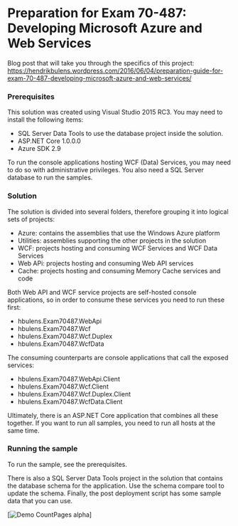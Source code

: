 # Preparation for Exam 70-487: Developing Microsoft Azure and Web Services

Blog post that will take you through the specifics of this project:
https://hendrikbulens.wordpress.com/2016/06/04/preparation-guide-for-exam-70-487-developing-microsoft-azure-and-web-services/

### Prerequisites ##

This solution was created using Visual Studio 2015 RC3. 
You may need to install the following items:
- SQL Server Data Tools to use the database project inside the solution.
- ASP.NET Core 1.0.0.0
- Azure SDK 2.9

To run the console applications hosting WCF (Data) Services, you may need to do so with administrative privileges.
You also need a SQL Server database to run the samples.

### Solution ###

The solution is divided into several folders, therefore grouping it into logical sets of projects:
- Azure: contains the assemblies that use the Windows Azure platform
- Utilities: assemblies supporting the other projects in the solution
- WCF: projects hosting and consuming WCF Services and WCF Data Services
- Web APi: projects hosting and consuming Web API services
- Cache: projects hosting and consuming Memory Cache services and code

Both Web API and WCF service projects are self-hosted console applications, so in order to consume these services you need to run these first:
- hbulens.Exam70487.WebApi
- hbulens.Exam70487.Wcf
- hbulens.Exam70487.Wcf.Duplex
- hbulens.Exam70487.WcfData

The consuming counterparts are console applications that call the exposed services:
- hbulens.Exam70487.WebApi.Client
- hbulens.Exam70487.Wcf.Client
- hbulens.Exam70487.Wcf.Duplex.Client
- hbulens.Exam70487.WcfData.Client

Ultimately, there is an ASP.NET Core application that combines all these together. If you want to run all samples, you need to run all hosts at the same time.

### Running the sample ###
To run the sample, see the prerequisites. 

There is also a SQL Server Data Tools project in the solution that contains the database schema for the application. Use the schema compare tool to update the schema. Finally, the post deployment script has some sample data that you can use.

[![Demo CountPages alpha](https://j.gifs.com/qxE82k.gif)]

